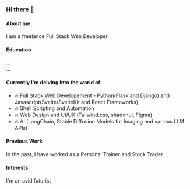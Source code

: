 ### Hi there 👋

#### About me
I am a freelance Full Stack Web Developer

#### Education
...  
...  

#### Currently I'm delving into the world of:
- 🔥 Full Stack Web Developement - Python(Flask and Django) and Javascript(Svelte/SvelteKit and React Frameworks)
- 🔥 Shell Scripting and Automation
- 🔥 Web Design and UI/UX (Tailwind.css, shadcnui, Figma)
- 🔥 AI (LangChain, Stable Diffusion Models for Imaging and various LLM APIs)

#### Previous Work
In the past, I have worked as a Personal Trainer and Stock Trader.

#### Interests
I'm an avid futurist

<!--
**codehath/codehath** is a ✨ _special_ ✨ repository because its `README.md` (this file) appears on your GitHub profile.

Here are some ideas to get you started:

- 🔭 I’m currently working on ...
- 🌱 I’m currently learning Javascript (Svelte/SvelteKit and React Frameworks) and how to use AI (Stable Diffusion Models and LLM APIs)
- 👯 I’m looking to collaborate on AI/Automation projects
- 🤔 I’m looking for help with ...
- 💬 Ask me about ...
- 📫 How to reach me: ...
- ⚡ Fun fact: ...


Futurism
-->
